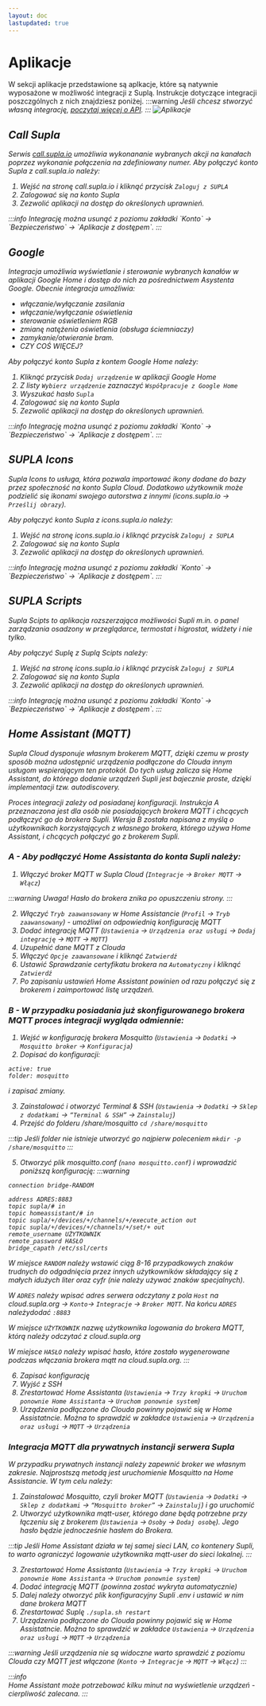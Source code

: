 ```yaml
---
layout: doc
lastupdated: true
---
```

# Aplikacje
W sekcji aplikacje przedstawione są aplkacje, które są natywnie wyposażone w możliwość integracji z Suplą. Instrukcje dotyczące integracji poszczgólnych z nich znajdziesz poniżej.
:::warning <i/>
Jeśli chcesz stworzyć własną integrację, [poczytaj więcej o API](./pl/cloud/moje-konto#integracje).
:::
![Aplikacje](/img/pl/cloud/automatyka/aplikacje.png)

## Call Supla
Serwis [call.supla.io](https://call.supla.io) umożliwia wykonananie wybranych akcji na kanałach poprzez wykonanie połączenia na zdefiniowany numer. Aby połączyć konto Supla z call.supla.io należy:
1. Wejść na stronę call.supla.io i kliknąć przycisk `Zaloguj z SUPLA`
2. Zalogować się na konto Supla
3. Zezwolić aplikacji na dostęp do określonych uprawnień.

<script setup>
import { useData } from 'vitepress'
const base = 'https://raw.githubusercontent.com/jaku2019/supla-vademecum/main/docs/public/'
const srcImgs = [
  {
    description: 'Call supla',
    link: `${base}img/pl/cloud/integracje/call_supla1.png`,
  },
  {
    description: 'Logowanie w Supli',
    link: `${base}img/pl/cloud/integracje/call_supla2.png`
  },
  {
    description: 'Autoyzacja w Supli',
    link: `${base}img/pl/cloud/integracje/call_supla3.png`
  },
]
</script>

<many-pictures :srcImgs='srcImgs' :lazy='true' />
:::info <i/>
Integrację można usunąć z poziomu zakładki `Konto` &rarr; `Bezpieczeństwo` &rarr; `Aplikacje z dostępem`.
:::

## Google
Integracja umożliwia wyświetlanie i sterowanie wybranych kanałów w aplikacji Google Home i dostęp do nich za pośrednictwem Asystenta Google. Obecnie integracja umożliwia:
* włączanie/wyłączanie zasilania
* włączanie/wyłączanie oświetlenia
* sterowanie oświetleniem RGB
* zmianę natężenia oświetlenia (obsługa ściemniaczy)
* zamykanie/otwieranie bram.
* CZY COŚ WIĘCEJ?

Aby połączyć konto Supla z kontem Google Home należy:
1. Kliknąć przycisk `Dodaj urządzenie` w aplikacji Google Home
2. Z listy `Wybierz urządzenie` zaznaczyć `Współpracuje z Google Home`
3. Wyszukać hasło `Supla`
4. Zalogować się na konto Supla
5. Zezwolić aplikacji na dostęp do określonych uprawnień.

<script setup>
import { useData } from 'vitepress'
const base = 'https://raw.githubusercontent.com/jaku2019/supla-vademecum/main/docs/public/'
const srcImgs = [
  {
    description: 'Kroki w Home',
    link: `${base}img/pl/cloud/integracje/gh123.png`,
  },
  {
    description: 'Autoyzacja w Supli',
    link: `${base}img/pl/cloud/integracje/gh45.png`
  },
]
</script>

<many-pictures :srcImgs='srcImgs' :lazy='true' />
:::info <i/>
Integrację można usunąć z poziomu zakładki `Konto` -> `Bezpieczeństwo` -> `Aplikacje z dostępem`.
:::

## SUPLA Icons
Supla Icons to usługa, która pozwala importować ikony dodane do bazy przez społeczność na konto Supla Cloud. Dodatkowo użytkownik może podzielić się ikonami swojego autorstwa z innymi (icons.supla.io -> `Prześlij obrazy`).

Aby połączyć konto Supla z icons.supla.io należy:
1. Wejść na stronę icons.supla.io i kliknąć przycisk `Zaloguj z SUPLA`
2. Zalogować się na konto Supla
3. Zezwolić aplikacji na dostęp do określonych uprawnień.

<script setup>
import { useData } from 'vitepress'
const base = 'https://raw.githubusercontent.com/jaku2019/supla-vademecum/main/docs/public/'
const srcImgs = [
  {
    description: 'Supla icons',
    link: `${base}img/pl/cloud/integracje/icons1.png`,
  },
  {
    description: 'Logowanie w Supli',
    link: `${base}img/pl/cloud/integracje/icons2.png`
  },
  {
    description: 'Autoyzacja w Supli',
    link: `${base}img/pl/cloud/integracje/icons3.png`
  },
]
</script>

<many-pictures :srcImgs='srcImgs' :lazy='true' />
:::info <i/>
Integrację można usunąć z poziomu zakładki `Konto` -> `Bezpieczeństwo` -> `Aplikacje z dostępem`.
:::


## SUPLA Scripts
Supla Scipts to aplikacja rozszerzająca możliwości Supli m.in. o panel zarządzania osadzony w przeglądarce, termostat i higrostat, widżety i nie tylko. 

Aby połączyć Suplę z Suplą Scipts należy:
1. Wejść na stronę icons.supla.io i kliknąć przycisk `Zaloguj z SUPLA`
2. Zalogować się na konto Supla
3. Zezwolić aplikacji na dostęp do określonych uprawnień.

<script setup>
import { useData } from 'vitepress'
const base = 'https://raw.githubusercontent.com/jaku2019/supla-vademecum/main/docs/public/'
const srcImgs = [
  {
    description: 'Supla Scripts',
    link: `${base}img/pl/cloud/integracje/scripts1.png`,
  },
  {
    description: 'Logowanie w Supli',
    link: `${base}img/pl/cloud/integracje/scripts2.png`
  },
  {
    description: 'Autoyzacja w Supli',
    link: `${base}img/pl/cloud/integracje/scripts3.png`
  },
  {
    description: 'Panel w Scripts',
    link: `${base}img/pl/cloud/integracje/scripts4.png`
  },
]
</script>

<many-pictures :srcImgs='srcImgs' :lazy='true' />
:::info <i/>
Integrację można usunąć z poziomu zakładki `Konto` -> `Bezpieczeństwo` -> `Aplikacje z dostępem`.
:::


## Home Assistant (MQTT)
Supla Cloud dysponuje własnym brokerem MQTT, dzięki czemu w prosty sposób można udostępnić urządzenia podłączone do Clouda innym usługom wspierającym ten protokół. Do tych usług zalicza się Home Assistant, do którego dodanie urządzeń Supli jest bajecznie proste, dzięki implementacji tzw. autodiscovery.

Proces integracji zależy od posiadanej konfiguracji. Instrukcja A przeznaczona jest dla osób nie posiadających brokera MQTT i chcących podłączyć go do brokera Supli. Wersja B została napisana z myślą o użytkownikach korzystających z własnego brokera, którego używa Home Assistant, i chcących połączyć go z brokerem Supli.


### A - Aby podłączyć Home Assistanta do konta Supli należy:

1. Włączyć broker MQTT w Supla Cloud (`Integracje` -> `Broker MQTT` -> `Włącz`) 

:::warning Uwaga! 
Hasło do brokera znika po opuszczeniu strony.
:::

2. Włączyć `Tryb zaawansowany` w Home Assistancie (`Profil` -> `Tryb zaawansowany`) - umożliwi on  odpowiednią konfigurację MQTT
3. Dodać integrację MQTT (`Ustawienia` -> `Urządzenia oraz usługi` -> `Dodaj integrację` -> `MQTT` -> `MQTT`)
4. Uzupełnić dane MQTT z Clouda
5. Włączyć `Opcje zaawansowane` i kliknąć `Zatwierdź`
6. Ustawić Sprawdzanie certyfikatu brokera na `Automatyczny` i kliknąć `Zatwierdź`
7. Po zapisaniu ustawień Home Assistant powinien od razu połączyć się z brokerem i zaimportować listę urządzeń.


### B - W przypadku posiadania już skonfigurowanego brokera MQTT proces integracji wygląda odmiennie:



1. Wejść w konfigurację brokera Mosquitto (`Ustawienia` -> `Dodatki` -> `Mosquitto broker` -> `Konfiguracja`)
2. Dopisać do konfiguracji:
````
active: true
folder: mosquitto
````
i zapisać zmiany.


3. Zainstalować i otworzyć Terminal & SSH (`Ustawienia` -> `Dodatki` -> `Sklep z dodatkami` -> `“Terminal & SSH”` -> `Zainstaluj`)
4. Przejść do folderu _/share/mosquitto_ `cd /share/mosquitto`

:::tip <i/>
Jeśli folder nie istnieje utworzyć go najpierw poleceniem `mkdir -p /share/mosquitto`
:::

5. Otworzyć plik _mosquitto.conf_ (`nano mosquitto.conf`) i wprowadzić poniższą konfigurację:
:::warning <i/>
````
connection bridge-RANDOM

address ADRES:8883
topic supla/# in
topic homeassistant/# in
topic supla/+/devices/+/channels/+/execute_action out
topic supla/+/devices/+/channels/+/set/+ out
remote_username UŻYTKOWNIK
remote_password HASŁO
bridge_capath /etc/ssl/certs
````

W miejsce `RANDOM` należy wstawić ciąg 8-16 przypadkowych znaków trudnych do odgadnięcia przez innych użytkowników składający się z małych idużych liter oraz cyfr (nie należy używać znaków specjalnych). 

W `ADRES` należy wpisać adres serwera odczytany z pola `Host` na cloud.supla.org -> `Konto`-> `Integracje` -> `Broker MQTT`. Na końcu `ADRES` należydodać `:8883`

W miejsce `UŻYTKOWNIK` nazwę użytkownika logowania do brokera MQTT, którą należy odczytać z cloud.supla.org

W miejsce `HASŁO` należy wpisać hasło, które zostało wygenerowane podczas włączania brokera mqtt na cloud.supla.org.
:::

6. Zapisać konfigurację
7. Wyjść z SSH
8. Zrestartować Home Assistanta (`Ustawienia` -> `Trzy kropki` -> `Uruchom ponownie Home Assistanta` -> `Uruchom ponownie system`)
9. Urządzenia podłączone do Clouda powinny pojawić się w Home Assistatncie. Można to sprawdzić w zakładce `Ustawienia` -> `Urządzenia oraz usługi` -> `MQTT` -> `Urządzenia`


### Integracja MQTT dla prywatnych instancji serwera Supla

W przypadku prywatnych instancji należy zapewnić broker we własnym zakresie. Najprostszą metodą jest uruchomienie Mosquitto na Home Assistancie. W tym celu należy:
1. Zainstalować Mosquitto, czyli broker MQTT (`Ustawienia` -> `Dodatki` -> `Sklep z dodatkami` -> `“Mosquitto broker”` -> `Zainstaluj`) i go uruchomić
2. Utworzyć użytkownika mqtt-user, którego dane będą potrzebne przy łączeniu się z brokerem (`Ustawienia` -> `Osoby` -> `Dodaj osobę`). Jego hasło będzie jednocześnie hasłem do Brokera.

:::tip <i/>
Jeśli Home Assistant działa w tej samej sieci LAN, co kontenery Supli, to warto ograniczyć logowanie użytkownika mqtt-user do sieci lokalnej.
:::

3. Zrestartować Home Assistanta (`Ustawienia` -> `Trzy kropki` -> `Uruchom ponownie Home Assistanta` -> `Uruchom ponownie system`)
4. Dodać integrację MQTT (powinna zostać wykryta automatycznie)
5. Dalej należy otworzyć plik konfiguracyjny Supli .env i ustawić w nim dane brokera MQTT
6. Zrestartować Suplę `./supla.sh restart`
7. Urządzenia podłączone do Clouda powinny pojawić się w Home Assistatncie. Można to sprawdzić w zakładce `Ustawienia` -> `Urządzenia oraz usługi` -> `MQTT` -> `Urządzenia`

:::warning <i/>
Jeśli urządzenia nie są widoczne warto sprawdzić z poziomu Clouda czy MQTT jest włączone (`Konto` -> `Integracje` -> `MQTT` -> `Włącz`)
:::

:::info <i/>	
Home Assistant może potrzebować kilku minut na wyświetlenie urządzeń - cierpliwość zalecana.
:::